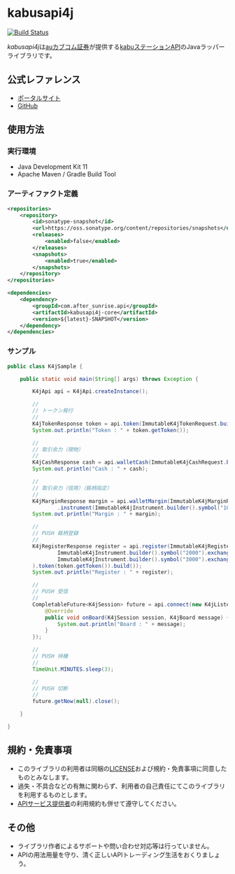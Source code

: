 # kabusapi4j
[![Build Status][travis-icon]][travis-page]

*kabusapi4j*は[auカブコム証券][kabu-home]が提供する[kabuステーションAPI][kabu-portal]のJavaラッパーライブラリです。

## 公式レファレンス
* [ポータルサイト][kabu-portal]
* [GitHub][kabu-github]

## 使用方法

### 実行環境
* Java Development Kit 11
* Apache Maven / Gradle Build Tool

### アーティファクト定義
```xml
<repositories>
    <repository>
        <id>sonatype-snapshot</id>
        <url>https://oss.sonatype.org/content/repositories/snapshots</url>
        <releases>
            <enabled>false</enabled>
        </releases>
        <snapshots>
            <enabled>true</enabled>
        </snapshots>
    </repository>
</repositories>
```
```xml
<dependencies>
    <dependency>
        <groupId>com.after_sunrise.api</groupId>
        <artifactId>kabusapi4j-core</artifactId>
        <version>${latest}-SNAPSHOT</version>
    </dependency>
</dependencies>
```

### サンプル
```java
public class K4jSample {

    public static void main(String[] args) throws Exception {

        K4jApi api = K4jApi.createInstance();

        //
        // トークン発行
        //
        K4jTokenResponse token = api.token(ImmutableK4jTokenRequest.builder().apiPassword("hoge").build());
        System.out.println("Token : " + token.getToken());

        //
        // 取引余力（現物）
        //
        K4jCashResponse cash = api.walletCash(ImmutableK4jCashRequest.builder().token(token.getToken()).build());
        System.out.println("Cash : " + cash);

        //
        // 取引余力（信用）（銘柄指定）
        //
        K4jMarginResponse margin = api.walletMargin(ImmutableK4jMarginRequest.builder().token(token.getToken())
                .instrument(ImmutableK4jInstrument.builder().symbol("1000").exchange(K4jExchangeType.XTKS).build()).build());
        System.out.println("Margin : " + margin);

        //
        // PUSH 銘柄登録
        //
        K4jRegisterResponse register = api.register(ImmutableK4jRegisterRequest.builder().addSymbols(
                ImmutableK4jInstrument.builder().symbol("2000").exchange(K4jExchangeType.XTKS).build(),
                ImmutableK4jInstrument.builder().symbol("3000").exchange(K4jExchangeType.XNGO).build()
        ).token(token.getToken()).build());
        System.out.println("Register : " + register);

        //
        // PUSH 受信
        //
        CompletableFuture<K4jSession> future = api.connect(new K4jListener.K4jMessageListener() {
            @Override
            public void onBoard(K4jSession session, K4jBoard message) {
                System.out.println("Board : " + message);
            }
        });

        //
        // PUSH 待機
        //
        TimeUnit.MINUTES.sleep(3);

        //
        // PUSH 切断
        //
        future.getNow(null).close();

    }

}
```

## 規約・免責事項
* このライブラリの利用者は同梱の[LICENSE][license]および規約・免責事項に同意したものとみなします。
* 過失・不具合などの有無に関わらず、利用者の自己責任にてこのライブラリを利用するものとします。
* [APIサービス提供者][kabu-home]の利用規約も併せて遵守してください。

## その他
* ライブラリ作者によるサポートや問い合わせ対応等は行っていません。
* APIの用法用量を守り、清く正しいAPIトレーディング生活をおくりましょう。

[travis-page]:https://travis-ci.org/after-the-sunrise/kabusapi4j
[travis-icon]:https://travis-ci.org/after-the-sunrise/kabusapi4j.svg?branch=master
[license]:https://github.com/after-the-sunrise/kabusapi4j/blob/master/LICENSE
[kabu-home]:https://kabu.com/
[kabu-portal]:https://kabucom.github.io/kabusapi/ptal/index.html
[kabu-github]:https://github.com/kabucom/kabusapi
